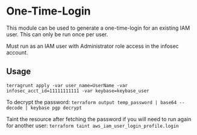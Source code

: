 # One-Time-Login

This module can be used to generate a one-time-login for an existing IAM user. This can only be run once per user.

Must run as an IAM user with Administrator role access in the infosec account.

## Usage
`terragrunt apply -var user_name=UserName -var infosec_acct_id=11111111111 -var keybase=keybase_user`

To decrypt the password:
`terraform output temp_password | base64 --decode | keybase pgp decrypt`

Taint the resource after fetching the password if you will need to run again for another user:
`terraform taint aws_iam_user_login_profile.login`